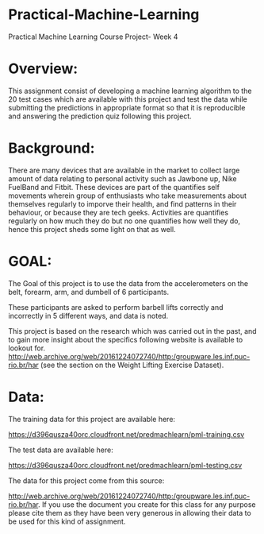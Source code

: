 # Practical-Machine-Learning
Practical Machine Learning Course Project- Week 4
# Overview:

This assignment consist of developing a machine learning algorithm to the 20 test cases which are available with this project and test the data while submitting the predictions in appropriate format so that it is reproducible and answering the prediction quiz following this project. 

# Background:

There are many devices that are available in the market to collect large amount of data relating to personal activity such as Jawbone up, Nike FuelBand and Fitbit.
These devices are part of the quantifies self movements wherein group of enthusiasts who take measurements about themselves regularly to imporve their health, and find patterns in their behaviour, or because they are tech geeks.
Activities are quantifies regularly on how much they do but no one quantifies how well they  do, hence this project sheds some light on that as well.

# GOAL:
The Goal of this project is to use the data from the accelerometers on the belt, forearm, arm, and dumbell of 6 participants.

These participants are asked to perform barbell lifts correctly and incorrectly in 5 different ways, and data is noted.

This project is based on the research which was carried out in the past, and to gain more insight about the specifics following website is available to lookout for. 
http://web.archive.org/web/20161224072740/http:/groupware.les.inf.puc-rio.br/har (see the section on the Weight Lifting Exercise Dataset).


# Data:

The training data for this project are available here:

https://d396qusza40orc.cloudfront.net/predmachlearn/pml-training.csv

The test data are available here:

https://d396qusza40orc.cloudfront.net/predmachlearn/pml-testing.csv

 The data for this project come from this source:

http://web.archive.org/web/20161224072740/http:/groupware.les.inf.puc-rio.br/har. 
If you use the document you create for this class for any purpose please cite them as they have been very generous in allowing
their data to be used for this kind of assignment.
